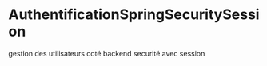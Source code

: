 # AuthentificationSpringSecuritySession
gestion des utilisateurs coté backend securité avec session
